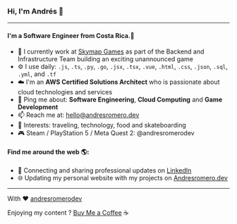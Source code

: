 ### Hi, I'm Andrés 👋
---

#### I'm a Software Engineer from Costa Rica.🌴

- 🏢 I currently work at [Skymap Games](https://x.com/skymapgames) as part of the Backend and Infrastructure Team building an exciting unannounced game
- ⚙️ I use daily: `.js`, `.ts`, `.py`, `.go`, `.jsx`, `.tsx`, `.vue`, `.html`, `.css`, `.json`, `.sql`, `.yml`, and `.tf`
- ☁️ I'm an **AWS Certified Solutions Architect** who is passionate about cloud technologies and services
- 💬 Ping me about: **Software Engineering**, **Cloud Computing** and **Game Development**
- 📫 Reach me at: hello@andresromero.dev
- 🚀 Interests: traveling, technology, food and skateboarding
- 🎮 Steam / PlayStation 5 / Meta Quest 2: @andresromerodev

#### Find me around the web 🌎:
- 💼 Connecting and sharing professional updates on <a href="https://www.linkedin.com/in/andresromerodev/">LinkedIn</a>
- 🌐 Updating my personal website with my projects on <a href="https://andresromero.dev/">Andresromero.dev</a>


---

With ❤️ [andresromerodev](https://andresromero.dev/)

Enjoying my content ? [Buy Me a Coffee](https://www.buymeacoffee.com/andresromerodev) ☕️
